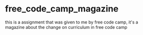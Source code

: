 # free_code_camp_magazine
this is a assignment that was given to me by free code camp, it's a magazine about the change on curriculum in free code camp 
